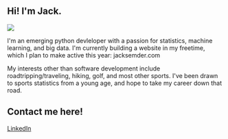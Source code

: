 ## Hi! I'm Jack.

![](https://user-images.githubusercontent.com/38842653/176035983-91865ac5-8c21-4d38-8c27-f99eb7d21c0c.png)

I'm an emerging python devleloper with a passion for statistics, machine learning, and big data. I'm currently building a website in my freetime, which I plan to make active this year: jacksemder.com 

My interests other than software development include roadtripping/traveling, hiking, golf, and most other sports. I've been drawn to sports statistics from a young age, and hope to take my career down that road. 


## Contact me here! 
[LinkedIn](https://www.linkedin.com/in/jacksemder/)
